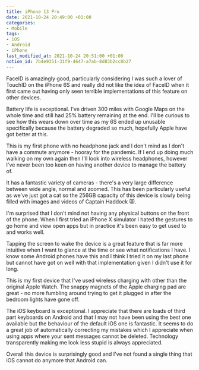 ```yaml
---
title: iPhone 13 Pro
date: 2021-10-24 20:49:00 +01:00
categories:
- Mobile
tags:
- iOS
- Android
- iPhone
last_modified_at: 2021-10-24 20:51:00 +01:00
notion_id: 7b4e9351-31f9-4647-a7ab-8d83b2cc8b27
---
```


FaceID is amazingly good, particularly considering I was such a lover of TouchID on the iPhone 6S and really did not like the idea of FaceID when it first came out having only seen terrible implementations of this feature on other devices.

Battery life is exceptional. I've driven 300 miles with Google Maps on the whole time and still had 25% battery remaining at the end. I'll be curious to see how this wears down over time as my 6S ended up unusable specifically because the battery degraded so much, hopefully Apple have got better at this.

This is my first phone with no headphone jack and I don't mind as I don't have a commute anymore - hooray for the pandemic. If I end up doing much walking on my own again then I'll look into wireless headphones, however I've never been too keen on having another device to manage the battery of.

It has a fantastic variety of cameras - there's a very large difference between wide angle, normal and zoomed. This has been particularly useful as we've just got a cat so the 256GB capacity of this device is slowly being filled with images and videos of Captain Haddock 😻.

I'm surprised that I don't mind not having any physical buttons on the front of the phone. When I first tried an iPhone X simulator I hated the gestures to go home and view open apps but in practice it's been easy to get used to and works well.

Tapping the screen to wake the device is a great feature that is far more intuitive when I want to glance at the time or see what notifications I have. I know some Android phones have this and I think I tried it on my last phone but cannot have got on well with that implementation given I didn't use it for long.

This is my first device that I've used wireless charging with other than the original Apple Watch. The snappy magnets of the Apple charging pad are great - no more fumbling around trying to get it plugged in after the bedroom lights have gone off.

The iOS keyboard is exceptional. I appreciate that there are loads of third part keyboards on Android and that I may not have been using the best one available but the behaviour of the default iOS one is fantastic. It seems to do a great job of automatically correcting my mistakes which I appreciate when using apps where your sent messages cannot be deleted. Technology transparently making me look less stupid is always appreciated.

Overall this device is surprisingly good and I've not found a single thing that iOS cannot do anymore that Android can.

